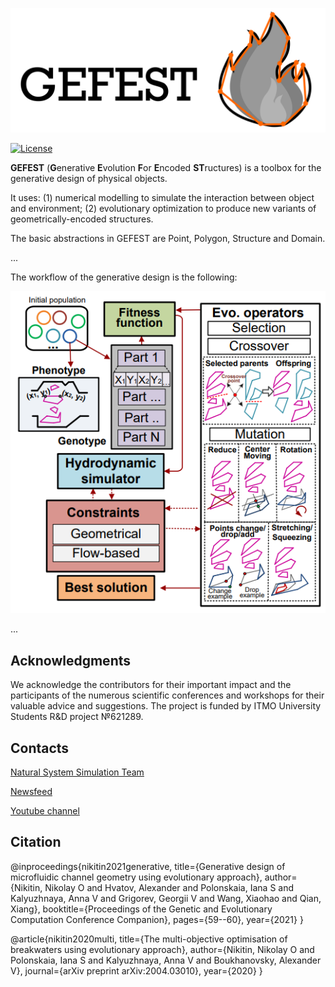 ![gefest_logo](./docs/img/gefest_logo.png)

[![License](https://img.shields.io/badge/License-BSD%203--Clause-blue.svg)](https://opensource.org/licenses/BSD-3-Clause)

**GEFEST** (**G**enerative **E**volution **F**or **E**ncoded **ST**ructures) is a toolbox for the generative design of
physical objects.

It uses: (1) numerical modelling to simulate the interaction between object and environment;
(2) evolutionary optimization to produce new variants of geometrically-encoded structures.

The basic abstractions in GEFEST are Point, Polygon, Structure and Domain.

...

The workflow of the generative design is the following:

![workflow](./docs/img/workflow.png)

...

## Acknowledgments

We acknowledge the contributors for their important impact and the participants of the numerous scientific conferences
and workshops for their valuable advice and suggestions. The project is funded by ITMO University Students R&D project
№621289.

## Contacts

[Natural System Simulation Team](https://itmo-nss-team.github.io/)

[Newsfeed](https://t.me/NSS_group)

[Youtube channel](https://www.youtube.com/channel/UC4K9QWaEUpT_p3R4FeDp5jA)

## Citation

@inproceedings{nikitin2021generative, title={Generative design of microfluidic channel geometry using evolutionary
approach}, author={Nikitin, Nikolay O and Hvatov, Alexander and Polonskaia, Iana S and Kalyuzhnaya, Anna V and Grigorev,
Georgii V and Wang, Xiaohao and Qian, Xiang}, booktitle={Proceedings of the Genetic and Evolutionary Computation
Conference Companion}, pages={59--60}, year={2021} }

@article{nikitin2020multi, title={The multi-objective optimisation of breakwaters using evolutionary approach},
author={Nikitin, Nikolay O and Polonskaia, Iana S and Kalyuzhnaya, Anna V and Boukhanovsky, Alexander V}, journal={arXiv
preprint arXiv:2004.03010}, year={2020} }


